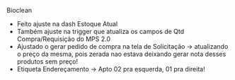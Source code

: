 Bioclean
- Feito ajuste na dash Estoque Atual
- Também ajuste na trigger que atualiza os campos de Qtd Compra/Requisição do MPS 2.0
- Ajustado o gerar pedido de compra na tela de Solicitação → atualizando o preço da mesma, pois zerada nao  estava deixando gerar nota desses produtos sem preço!
- Etiqueta Endereçamento → Apto 02 pra esquerda, 01 pra direita!